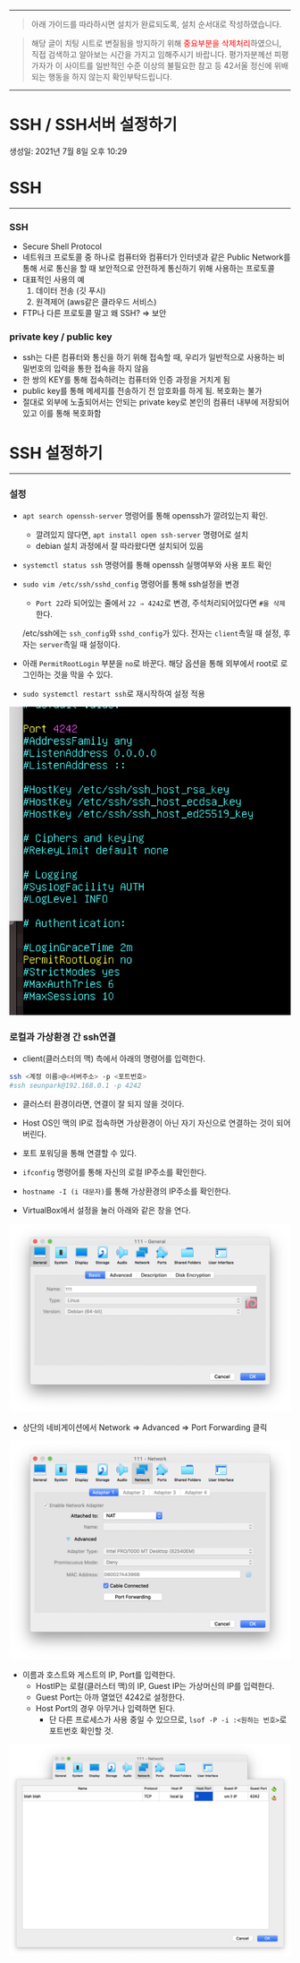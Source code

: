 
---
>아래 가이드를 따라하시면 설치가 완료되도록, 설치 순서대로 작성하였습니다. 

>해당 글이 치팅 시트로 변질됨을 방지하기 위해 <span style="color: red">중요부분을 삭제처리</span>하였으니, 직접 검색하고 알아보는 시간을 가지고 임해주시기 바랍니다.
>평가자분께선 피평가자가 이 사이트를 일반적인 수준 이상의 불필요한 참고 등 42서울 정신에 위배되는 행동을 하지 않는지 확인부탁드립니다.

---

# SSH / SSH서버 설정하기

생성일: 2021년 7월 8일 오후 10:29

# SSH

---

### SSH

- Secure Shell Protocol
- 네트워크 프로토콜 중 하나로 컴퓨터와 컴퓨터가 인터넷과 같은 Public Network를 통해 서로 통신을 할 때 보안적으로 안전하게 통신하기 위해 사용하는 프로토콜
- 대표적인 사용의 예
    1. 데이터 전송 (깃 푸시)
    2. 원격제어 (aws같은 클라우드 서비스)
- FTP나 다른 프로토콜 말고 왜 SSH?
⇒ 보안

### private key / public key

- ssh는 다른 컴퓨터와 통신을 하기 위해 접속할 때, 우리가 일반적으로 사용하는 비밀번호의 입력을 통한 접속을 하지 않음
- 한 쌍의 KEY를 통해 접속하려는 컴퓨터와 인증 과정을 거치게 됨
- public key를 통해 메세지를 전송하기 전 암호화를 하게 됨. 복호화는 불가
- 절대로 외부에 노출되어서는 안되는 private key로 본인의 컴퓨터 내부에 저장되어 있고 이를 통해 복호화함

# SSH 설정하기

---

### 설정

- `apt search openssh-server` 명령어를 통해 openssh가 깔려있는지 확인.
    - 깔려있지 않다면, `apt install open ssh-server` 명령어로 설치
    - debian 설치 과정에서 잘 따라왔다면 설치되어 있음
- `systemctl status ssh` 명령어를 통해 openssh 실행여부와 사용 포트 확인
- `sudo vim /etc/ssh/sshd_config` 명령어를 통해 ssh설정을 변경
    - `Port 22`라 되어있는 줄에서 `22 ⇒ 4242`로 변경, 주석처리되어있다면 `#을 삭제`한다.
    
    /etc/ssh에는 `ssh_config`와 `sshd_config`가 있다. 전자는 `client`측일 때 설정, 후자는 `server`측일 때 설정이다.
    
- 아래 `PermitRootLogin` 부분을 `no`로 바꾼다.
해당 옵션을 통해 외부에서 root로 로그인하는 것을 막을 수 있다.
- `sudo systemctl restart ssh`로 재시작하여 설정 적용

![Untitled](5_image/Untitled.png)

### 로컬과 가상환경 간 ssh연결

- client(클러스터의 맥) 측에서 아래의 명령어를 입력한다.

```bash
ssh <계정 이름>@<서버주소> -p <포트번호>
#ssh seunpark@192.168.0.1 -p 4242
```

- 클러스터 환경이라면, 연결이 잘 되지 않을 것이다.
- Host OS인 맥의 IP로 접속하면 가상환경이 아닌 자기 자신으로 연결하는 것이 되어버린다.
- 포트 포워딩을 통해 연결할 수 있다.

- `ifconfig` 명령어를 통해 자신의 로컬 IP주소를 확인한다.
- `hostname -I (i 대문자)`를 통해 가상환경의 IP주소를 확인한다.
- VirtualBox에서 설정을 눌러 아래와 같은 창을 연다.

![Screen Shot 2021-09-26 at 5.49.15 PM.png](5_image/Screen_Shot_2021-09-26_at_5.49.15_PM.png)

- 상단의 네비게이션에서 Network ⇒ Advanced ⇒ Port Forwarding 클릭

![Screen Shot 2021-09-26 at 5.49.26 PM.png](5_image/Screen_Shot_2021-09-26_at_5.49.26_PM.png)

- 이름과 호스트와 게스트의 IP, Port를 입력한다.
    - HostIP는 로컬(클러스터 맥)의 IP, Guest IP는 가상머신의 IP를 입력한다.
    - Guest Port는 아까 열었던 4242로 설정한다.
    - Host Port의 경우 아무거나 입력하면 된다.
        - 단 다른 프로세스가 사용 중일 수 있으므로, `lsof -P -i :<원하는 번호>`로 포트번호 확인할 것.

![Screen Shot 2021-09-26 at 5.53.41 PM.png](5_image/Screen_Shot_2021-09-26_at_5.53.41_PM.png)